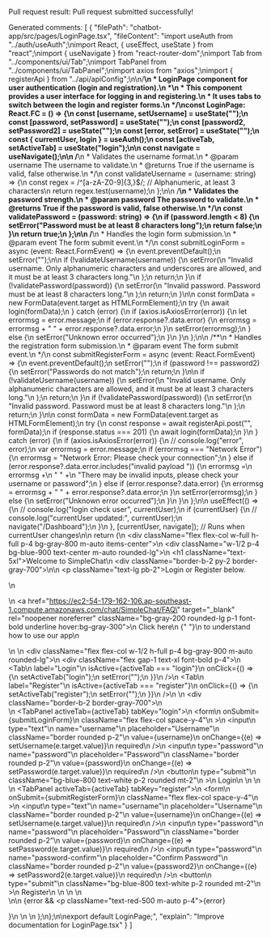 Pull request result: Pull request submitted successfully!

Generated comments:
[
  {
    "filePath": "chatbot-app/src/pages/LoginPage.tsx",
    "fileContent": "import useAuth from \"../auth/useAuth\";\nimport React, { useEffect, useState } from \"react\";\nimport { useNavigate } from \"react-router-dom\";\nimport Tab from \"../components/ui/Tab\";\nimport TabPanel from \"../components/ui/TabPanel\";\nimport axios from \"axios\";\nimport { registerApi } from \"../api/apiConfig\";\n\n/**\n * LoginPage component for user authentication (login and registration).\n *\n * This component provides a user interface for logging in and registering.\n * It uses tabs to switch between the login and register forms.\n */\nconst LoginPage: React.FC = () => {\n  const [username, setUsername] = useState(\"\");\n  const [password, setPassword] = useState(\"\");\n  const [password2, setPassword2] = useState(\"\");\n  const [error, setError] = useState(\"\");\n  const { currentUser, login } = useAuth();\n  const [activeTab, setActiveTab] = useState(\"login\");\n\n  const navigate = useNavigate();\n\n  /**\n   * Validates the username format.\n   * @param username The username to validate.\n   * @returns True if the username is valid, false otherwise.\n   */\n  const validateUsername = (username: string) => {\n    const regex = /^[a-zA-Z0-9]{3,}$/; // Alphanumeric, at least 3 characters\n    return regex.test(username);\n  };\n\n  /**\n   * Validates the password strength.\n   * @param password The password to validate.\n   * @returns True if the password is valid, false otherwise.\n   */\n  const validatePassword = (password: string) => {\n    if (password.length < 8) {\n      setError(\"Password must be at least 8 characters long\");\n      return false;\n    }\n    return true;\n  };\n\n  /**\n   * Handles the login form submission.\n   * @param event The form submit event.\n   */\n  const submitLoginForm = async (event: React.FormEvent) => {\n    event.preventDefault();\n    setError(\"\");\n\n    if (!validateUsername(username)) {\n      setError(\n        \"Invalid username. Only alphanumeric characters and underscores are allowed, and it must be at least 3 characters long.\"\n      );\n      return;\n    }\n    if (!validatePassword(password)) {\n      setError(\n        \"Invalid password. Password must be at least 8 characters long.\"\n      );\n      return;\n    }\n\n    const formData = new FormData(event.target as HTMLFormElement);\n    try {\n      await login(formData);\n    } catch (error) {\n      if (axios.isAxiosError(error)) {\n        let errormsg = error.message;\n        if (error.response?.data.error) {\n          errormsg = errormsg + \" \" + error.response?.data.error;\n        }\n        setError(errormsg);\n      } else {\n        setError(\"Unknown error occurred\");\n      }\n    }\n  };\n\n  /**\n   * Handles the registration form submission.\n   * @param event The form submit event.\n   */\n  const submitRegisterForm = async (event: React.FormEvent) => {\n    event.preventDefault();\n    setError(\"\");\n    if (password !== password2) {\n      setError(\"Passwords do not match\");\n      return;\n    }\n\n    if (!validateUsername(username)) {\n      setError(\n        \"Invalid username. Only alphanumeric characters are allowed, and it must be at least 3 characters long.\"\n      );\n      return;\n    }\n    if (!validatePassword(password)) {\n      setError(\n        \"Invalid password. Password must be at least 8 characters long.\"\n      );\n      return;\n    }\n\n    const formData = new FormData(event.target as HTMLFormElement);\n    try {\n      const response = await registerApi.post(\"\", formData);\n      if (response.status === 201) {\n        await login(formData);\n      }\n    } catch (error) {\n      if (axios.isAxiosError(error)) {\n        // console.log(\"error\", error);\n        var errormsg = error.message;\n        if (errormsg === \"Network Error\") {\n          errormsg = \"Network Error: Please check your connection\";\n        } else if (error.response?.data.error.includes(\"invalid payload \")) {\n          errormsg =\n            errormsg +\n            \" \" +\n            \"There may be invalid inputs, please check your username or password\";\n        } else if (error.response?.data.error) {\n          errormsg = errormsg + \" \" + error.response?.data.error;\n        }\n        setError(errormsg);\n      } else {\n        setError(\"Unknown error occurred\");\n      }\n    }\n  };\n\n  useEffect(() => {\n    // console.log(\"login check user\", currentUser);\n    if (currentUser) {\n      // console.log(\"currentUser updated:\", currentUser);\n      navigate(\"/Dashboard\");\n    }\n  }, [currentUser, navigate]); // Runs when currentUser changes\n\n  return (\n    <div className=\"flex flex-col w-full h-full p-4 bg-gray-800 m-auto items-center\">\n      <div className=\"w-1/2 p-4 bg-blue-900 text-center m-auto rounded-lg\">\n        <h1 className=\"text-5xl\">Welcome to SimpleChat</h1>\n        <div className=\"border-b-2 py-2 border-gray-700\"></div>\n\n        <p className=\"text-lg pb-2\">Login or Register below. </p>\n        <p>\n          <a href=\"https://ec2-54-179-162-106.ap-southeast-1.compute.amazonaws.com/chat/SimpleChat/FAQ\" target=\"_blank\" rel=\"noopener noreferrer\" className=\"bg-gray-200 rounded-lg p-1 font-bold underline hover:bg-gray-300\">\n            Click here\n          </a>{\" \"}\n          to understand how to use our app\n        </p>\n      </div>\n      <div className=\"flex flex-col w-1/2 h-full p-4 bg-gray-900 m-auto rounded-lg\">\n        <div className=\"flex gap-1 text-xl font-bold p-4\">\n          <Tab\n            label=\"Login\"\n            isActive={activeTab === \"login\"}\n            onClick={() => {\n              setActiveTab(\"login\");\n              setError(\"\");\n            }}\n          />\n          <Tab\n            label=\"Register\"\n            isActive={activeTab === \"register\"}\n            onClick={() => {\n              setActiveTab(\"register\");\n              setError(\"\");\n            }}\n          />\n        </div>\n        <div className=\"border-b-2 border-gray-700\"></div>\n        <div>\n          <TabPanel activeTab={activeTab} tabKey=\"login\">\n            <form\n              onSubmit={submitLoginForm}\n              className=\"flex flex-col space-y-4\"\n            >\n              <input\n                type=\"text\"\n                name=\"username\"\n                placeholder=\"Username\"\n                className=\"border rounded p-2\"\n                value={username}\n                onChange={(e) => setUsername(e.target.value)}\n                required\n              />\n              <input\n                type=\"password\"\n                name=\"password\"\n                placeholder=\"Password\"\n                className=\"border rounded p-2\"\n                value={password}\n                onChange={(e) => setPassword(e.target.value)}\n                required\n              />\n              <button\n                type=\"submit\"\n                className=\"bg-blue-800 text-white p-2 rounded mt-2\"\n              >\n                Login\n              </button>\n            </form>\n          </TabPanel>\n          <TabPanel activeTab={activeTab} tabKey=\"register\">\n            <form\n              onSubmit={submitRegisterForm}\n              className=\"flex flex-col space-y-4\"\n            >\n              <input\n                type=\"text\"\n                name=\"username\"\n                placeholder=\"Username\"\n                className=\"border rounded p-2\"\n                value={username}\n                onChange={(e) => setUsername(e.target.value)}\n                required\n              />\n              <input\n                type=\"password\"\n                name=\"password\"\n                placeholder=\"Password\"\n                className=\"border rounded p-2\"\n                value={password}\n                onChange={(e) => setPassword(e.target.value)}\n                required\n              />\n              <input\n                type=\"password\"\n                name=\"password-confirm\"\n                placeholder=\"Confirm Password\"\n                className=\"border rounded p-2\"\n                value={password2}\n                onChange={(e) => setPassword2(e.target.value)}\n                required\n              />\n              <button\n                type=\"submit\"\n                className=\"bg-blue-800 text-white p-2 rounded mt-2\"\n              >\n                Register\n              </button>\n            </form>\n          </TabPanel>\n        </div>\n\n        {error && <p className=\"text-red-500 m-auto p-4\">{error}</p>}\n      </div>\n    </div>\n  );\n};\n\nexport default LoginPage;",
    "explain": "Improve documentation for LoginPage.tsx"
  }
]